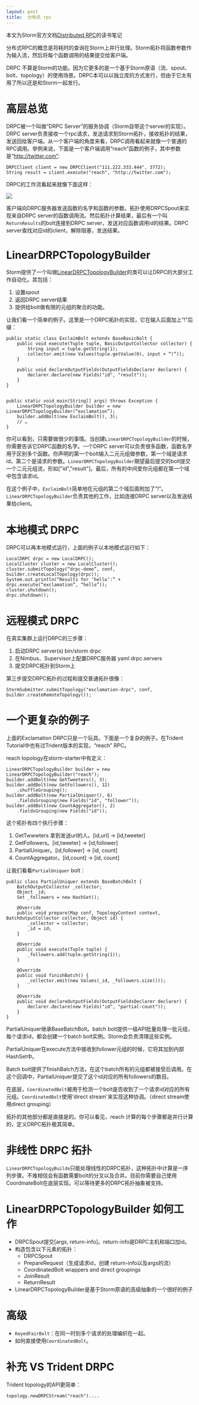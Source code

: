 ```yaml
---
layout: post
title:  分布式 rpc
---
```


本文为Storm官方文档[Distributed RPC](http://storm.incubator.apache.org/documentation/Distributed-RPC.html)的读书笔记

分布式RPC的概念是将耗时的查询在Storm上并行处理。Storm拓扑将函数参数作为输入流，然后将每个函数调用的结果提交给客户端。

DRPC 不算是Storm的功能。因为它更多的是一个基于Storm原语（流、spout、bolt、topology）的使用场景。DRPC本可以以独立库的方式发行，但由于它太有用了所以还是和Storm一起发行。

# 高层总览

DRPC被一个叫做“DRPC Server”的服务协调（Storm自带这个server的实现）。DRPC server负责接收一个rpc请求，发送请求到Storm拓扑，接收拓扑的结果，发送回给客户端。从一个客户端的角度来看，DRPC调用看起来就像一个普通的RPC调用。举例来说，下面是一个客户端调用“reach”函数的例子，其中参数是“http://twitter.com”:

    DRPCClient client = new DRPCClient("111.222.333.444", 3772); 
    String result = client.execute("reach", "http://twitter.com");

DRPC的工作流看起来就像下面这样：

![](http://storm.incubator.apache.org/documentation/images/drpc-workflow.png)

客户端向DRPC服务器发送函数的名字和函数的参数。拓扑使用DRPCSpout来实现来自DRPC server的函数调用流。然后拓扑计算结果，最后有一个叫`ReturnResults`的bolt连接到DRPC server，发送对应函数调用id的结果。DRPC server查找对应id的client，解除阻塞，发送结果。

# LinearDRPCTopologyBuilder

Storm提供了一个叫做[LinearDRPCTopologyBuilder](http://storm.incubator.apache.org/apidocs/backtype/storm/drpc/LinearDRPCTopologyBuilder.html)的类可以让DRPC的大部分工作自动化。其包括：

1. 设置spout
2. 返回DRPC server结果
3. 提供给bolt做有限的元组的聚合的功能。

让我们看一个简单的例子。这里是一个DRPC拓扑的实现，它在输入后面加上“!”后缀：

    public static class ExclaimBolt extends BaseBasicBolt { 
        public void execute(Tuple tuple, BasicOutputCollector collector) { 
            String input = tuple.getString(1); 
            collector.emit(new Values(tuple.getValue(0), input + “!”)); 
        }

        public void declareOutputFields(OutputFieldsDeclarer declarer) {
            declarer.declare(new Fields("id", "result"));
        }   
    }


    public static void main(String[] args) throws Exception { 
        LinearDRPCTopologyBuilder builder = new LinearDRPCTopologyBuilder(“exclamation”); 
        builder.addBolt(new ExclaimBolt(), 3); 
        // … 
    }

你可以看到，只需要做很少的事情。当创建`LinearDRPCTopologyBuilder`的时候，你需要告诉它DRPC函数的名字。一个DRPC server可以负责很多函数，函数名字用于区别多个函数。你声明的第一个bolt输入二元元组做参数，第一个域是请求id，第二个是请求的参数。`LinearDRPCTopologyBuilder`期望最后提交的bolt提交一个二元元组流，形如["id","result"]。最后，所有的中间爱你元组都在第一个域中包含请求id。

在这个例子中，`ExclaimBolt`简单地在元组的第二个域后面附加了“!”。`LinearDRPCTopologyBuilder`负责其他的工作，比如连接DRPC server以及发送结果给client。

# 本地模式 DRPC

DRPC可以再本地模式运行，上面的例子以本地模式运行如下：

    LocalDRPC drpc = new LocalDRPC(); 
    LocalCluster cluster = new LocalCluster();
    cluster.submitTopology(“drpc-demo”, conf, builder.createLocalTopology(drpc));
    System.out.println(“Results for ‘hello’:” + drpc.execute(“exclamation”, “hello”));
    cluster.shutdown(); 
    drpc.shutdown();

# 远程模式 DRPC

在真实集群上运行DRPC的三步骤：

1. 启动DRPC server(s)  bin/storm drpc
2. 在Nimbus、Supervisor上配置DRPC服务器 yaml drpc.servers
3. 提交DRPC拓扑到Storm上 

第三步提交DRPC拓扑的过程和提交普通拓扑很像：

    StormSubmitter.submitTopology("exclamation-drpc", conf, builder.createRemoteTopology());


# 一个更复杂的例子

上面的Exclamation DRPC只是一个玩具。下面是一个复杂的例子。在Trident Tutorial中也有过Trident版本的实现，“reach” RPC。

reach topology在storm-starter中有定义：

    LinearDRPCTopologyBuilder builder = new LinearDRPCTopologyBuilder("reach"); 
    builder.addBolt(new GetTweeters(), 3); 
    builder.addBolt(new GetFollowers(), 12) 
        .shuffleGrouping(); 
    builder.addBolt(new PartialUniquer(), 6) 
        .fieldsGrouping(new Fields("id", "follower")); 
    builder.addBolt(new CountAggregator(), 2) 
        .fieldsGrouping(new Fields("id"));

这个拓扑有四个执行步骤：

1. GetTwwwters 拿到发送url的人。[id,url] -> [id,tweeter]
2. GetFollowers。[id,tweeter] -> [id,follower]
3. PartialUniquer。[id,follower] -> [id, count]
4. CountAggregator。[id,count] -> [id, count]

让我们看看`PartialUniquer` bolt：

    public class PartialUniquer extends BaseBatchBolt { 
        BatchOutputCollector _collector; 
        Object _id; 
        Set _followers = new HashSet();

        @Override
        public void prepare(Map conf, TopologyContext context, BatchOutputCollector collector, Object id) {
            _collector = collector;
            _id = id;
        }       

        @Override
        public void execute(Tuple tuple) {
            _followers.add(tuple.getString(1));
        }       

        @Override
        public void finishBatch() {
            _collector.emit(new Values(_id, _followers.size()));
        }       

        @Override
        public void declareOutputFields(OutputFieldsDeclarer declarer) {
            declarer.declare(new Fields("id", "partial-count"));
        } 
    }    

PartialUniquer继承BaseBatchBolt。batch bolt提供一级API批量处理一批元组，每个请求id，都会创建一个batch bolt实例。Storm会负责清理这些实例。

PartialUniquer在execute方法中接收到follower元组的时候，它将其加到内部HashSet中。

Batch bolt提供了finishBatch方法，在这个batch所有的元组都被接受后调用。在这个回调中，PartialUniquer提交了这个id对应的所有followers的数目。

在底层，`CoordinatedBolt`被用于检测一个bolt是否收到了一个请求id对应的所有元组。`CoordinatedBolt`使用'direct stream'来实现这种协调。（direct stream使用direct grouping）

拓扑的其他部分都是直接是的。你可以看见，reach 计算的每个步骤都是并行计算的，定义DRPC拓扑极其简单。

# 非线性 DRPC 拓扑

`LinearDRPCTopologyBuilde`只能处理线性的DRPC拓扑，这种拓扑中计算是一序列步骤。不难相信会有函数需要bolt的分叉以及合并。目前你需要自己使用CoordinateBolt在底层实现。可以等待更多的DRPC拓扑抽象被支持。

# LinearDRPCTopologyBuilder 如何工作

+ DRPCSpout提交[args, return-info]。return-info是DRPC主机和端口加id。
+ 构造包含以下元素的拓扑：
    + DRPCSpout
    + PrepareRequest（生成请求id，创建 return-info以及args的流）
    + CoordinatedBolt wrappers and direct groupings
    + JoinResult
    + ReturnResult
+ LinearDRPCTopologyBuilder是基于Storm原语的高级抽象的一个很好的例子


# 高级

+ `KeyedFairBolt`：在同一时刻多个请求的处理编织在一起。
+ 如何直接使用`CoordinatedBolt`。

# 补充 VS Trident DRPC

Trident topology的API更简单：

    topology.newDRPCStream("reach")....